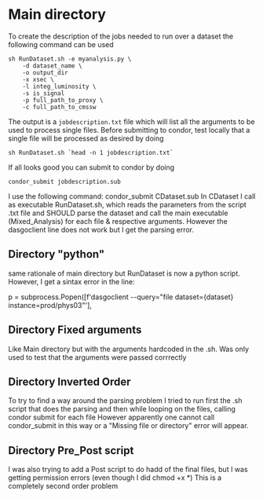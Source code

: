 # Main directory

To create the description of the jobs needed to run over a dataset the following command can be used

```
sh RunDataset.sh -e myanalysis.py \
    -d dataset_name \
    -o output_dir
    -x xsec \
    -l integ_luminosity \
    -s is_signal
    -p full_path_to_proxy \
    -c full_path_to_cmssw
```

The output is a `jobdescription.txt` file which will list all the arguments to be used to process single files.
Before submitting to condor, test locally that a single file will be processed as desired by doing

```
sh RunDataset.sh `head -n 1 jobdescription.txt`
```

If all looks good you can submit to condor by doing

```
condor_submit jobdescription.sub
```

I use the following command: condor_submit CDataset.sub
In CDataset I call as executable RunDataset.sh, which reads the parameters from the script .txt file and SHOULD parse the dataset and call the main executable (Mixed_Analysis) for each file & respective arguments.
However the dasgoclient line does not work but I get the parsing error.

## Directory "python"
same rationale of main directory but RunDataset is now a python script.
However, I get a sintax error in the line:

p = subprocess.Popen([f'dasgoclient --query="file dataset={dataset} instance=prod/phys03"'], 


## Directory Fixed arguments
Like Main directory but with the arguments hardcoded in the .sh.
Was only used to test that the arguments were passed corrrectly

## Directory Inverted Order
To try to find a way around the parsing problem I tried to run first the .sh script that does the parsing and then while looping on the files, calling condor submit for each file
However apparently one cannot call condor_submit in this way or a "Missing file or directory" error will appear.

## Directory Pre_Post script
I was also trying to add a Post script to do hadd of the final files, but I was getting permission errors (even though I did chmod +x *)
This is a completely second order problem
